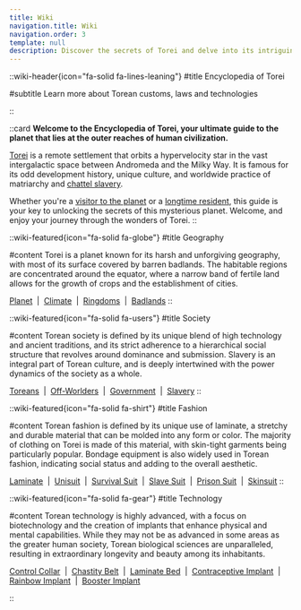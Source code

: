 ```yaml
---
title: Wiki
navigation.title: Wiki
navigation.order: 3
template: null
description: Discover the secrets of Torei and delve into its intriguing culture with Encyclopedia of Torei. Explore the fascinating history of this distant planet, learn about its unique fashion and institutions, and immerse yourself in the complex world of dominance and submission.
---
```


::wiki-header{icon="fa-solid fa-lines-leaning"}
#title
Encyclopedia of Torei

#subtitle
Learn more about Torean customs, laws and technologies

<!-- Learn more about a planet ruled by Biomechanical Demigods, Matriarchy and Laminate Fashion -->
<!-- A place where technology meets temptation -->
<!-- World Ruled by Biomechanical Demigods, Matriarchy, and Laminate Fashion -->
<!-- Your ultimate Torean guide -->

::

::card
**Welcome to the Encyclopedia of Torei, your ultimate guide to the planet that lies at the outer reaches of human civilization.**

[Torei](/wiki/torei) is a remote settlement that orbits a hypervelocity star in the vast intergalactic space between Andromeda and the Milky Way. It is famous for its odd development history, unique culture, and worldwide practice of matriarchy and [chattel slavery](/wiki/slavery).

Whether you're a [visitor to the planet](/wiki/off-worlder) or a [longtime resident](/wiki/toreans), this guide is your key to unlocking the secrets of this mysterious planet. Welcome, and enjoy your journey through the wonders of Torei.
::

<!-- Geography -->

::wiki-featured{icon="fa-solid fa-globe"}
#title
Geography

#content
Torei is a planet known for its harsh and unforgiving geography, with most of its surface covered by barren badlands. The habitable regions are concentrated around the equator, where a narrow band of fertile land allows for the growth of crops and the establishment of cities.

[Planet](/wiki/torei) &nbsp;|&nbsp;
[Climate](/wiki/climate) &nbsp;|&nbsp;
[Ringdoms](/wiki/ringdom) &nbsp;|&nbsp;
[Badlands](/wiki/badlands)
::

<!-- Society -->

::wiki-featured{icon="fa-solid fa-users"}
#title
Society

#content
Torean society is defined by its unique blend of high technology and ancient traditions, and its strict adherence to a hierarchical social structure that revolves around dominance and submission. Slavery is an integral part of Torean culture, and is deeply intertwined with the power dynamics of the society as a whole.

[Toreans](/wiki/toreans) &nbsp;|&nbsp;
[Off-Worlders](/wiki/off-worlder) &nbsp;|&nbsp;
[Government](/wiki/government) &nbsp;|&nbsp;
[Slavery](/wiki/slavery)
::

<!-- Fashion -->

::wiki-featured{icon="fa-solid fa-shirt"}
#title
Fashion

#content
Torean fashion is defined by its unique use of laminate, a stretchy and durable material that can be molded into any form or color. The majority of clothing on Torei is made of this material, with skin-tight garments being particularly popular. Bondage equipment is also widely used in Torean fashion, indicating social status and adding to the overall aesthetic.

[Laminate](/wiki/laminate) &nbsp;|&nbsp;
[Unisuit](/wiki/unisuit) &nbsp;|&nbsp;
[Survival Suit](/wiki/survival-suit) &nbsp;|&nbsp;
[Slave Suit](/wiki/slave-suit) &nbsp;|&nbsp;
[Prison Suit](/wiki/prison-suit) &nbsp;|&nbsp;
[Skinsuit](/wiki/skinsuit)
::

<!-- Technology -->

::wiki-featured{icon="fa-solid fa-gear"}
#title
Technology

#content
Torean technology is highly advanced, with a focus on biotechnology and the creation of implants that enhance physical and mental capabilities. While they may not be as advanced in some areas as the greater human society, Torean biological sciences are unparalleled, resulting in extraordinary longevity and beauty among its inhabitants.

[Control Collar](/wiki/control-collar) &nbsp;|&nbsp;
[Chastity Belt](/wiki/chastity-belt) &nbsp;|&nbsp;
[Laminate Bed](/wiki/laminate-bed) &nbsp;|&nbsp;
[Contraceptive Implant](/wiki/contraceptive-implant) &nbsp;|&nbsp;
[Rainbow Implant](/wiki/rainbow-implant) &nbsp;|&nbsp;
[Booster Implant](/wiki/booster-implant)

::
